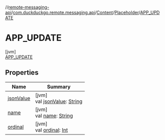 //[remote-messaging-api](../../../../../index.md)/[com.duckduckgo.remote.messaging.api](../../../index.md)/[Content](../../index.md)/[Placeholder](../index.md)/[APP_UPDATE](index.md)

# APP_UPDATE

[jvm]\
[APP_UPDATE](index.md)

## Properties

| Name | Summary |
|---|---|
| [jsonValue](../json-value.md) | [jvm]<br>val [jsonValue](../json-value.md): [String](https://kotlinlang.org/api/latest/jvm/stdlib/kotlin/-string/index.html) |
| [name](../../../-action/-action-type/-a-p-p_-t-p_-o-n-b-o-a-r-d-i-n-g/index.md#-372974862%2FProperties%2F108842617) | [jvm]<br>val [name](../../../-action/-action-type/-a-p-p_-t-p_-o-n-b-o-a-r-d-i-n-g/index.md#-372974862%2FProperties%2F108842617): [String](https://kotlinlang.org/api/latest/jvm/stdlib/kotlin/-string/index.html) |
| [ordinal](../../../-action/-action-type/-a-p-p_-t-p_-o-n-b-o-a-r-d-i-n-g/index.md#-739389684%2FProperties%2F108842617) | [jvm]<br>val [ordinal](../../../-action/-action-type/-a-p-p_-t-p_-o-n-b-o-a-r-d-i-n-g/index.md#-739389684%2FProperties%2F108842617): [Int](https://kotlinlang.org/api/latest/jvm/stdlib/kotlin/-int/index.html) |
